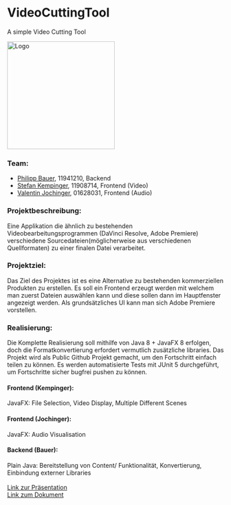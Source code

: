 # VideoCuttingTool

A simple Video Cutting Tool

<img src="https://i.imgur.com/AzaU1bo.png" width="250" title="Logo">

### Team:
* [Philipp Bauer](https://github.com/BauePhil), 11941210, Backend
* [Stefan Kempinger](https://github.com/CrazyChaoz), 11908714, Frontend (Video)
* [Valentin Jochinger](https://github.com/skiller-bat), 01628031, Frontend (Audio)

### Projektbeschreibung:
Eine Applikation die ähnlich zu bestehenden Videobearbeitungsprogrammen (DaVinci Resolve, Adobe Premiere) verschiedene Sourcedateien(möglicherweise aus verschiedenen Quellformaten) zu einer finalen Datei verarbeitet.

### Projektziel:
Das Ziel des Projektes ist es eine Alternative zu bestehenden kommerziellen Produkten zu erstellen. Es soll ein Frontend erzeugt werden mit welchem man zuerst Dateien auswählen kann und diese sollen dann im Hauptfenster angezeigt werden. Als grundsätzliches UI kann man sich Adobe Premiere vorstellen.

### Realisierung:
Die Komplette Realisierung soll mithilfe von Java 8 + JavaFX 8 erfolgen, doch die Formatkonvertierung erfordert vermutlich zusätzliche libraries. Das Projekt wird als Public Github Projekt  gemacht, um den Fortschritt einfach teilen zu können. Es werden automatisierte Tests mit JUnit 5 durchgeführt, um Fortschritte sicher bugfrei pushen zu können.

#### Frontend (Kempinger):
JavaFX: File Selection, Video Display, Multiple Different Scenes

#### Frontend (Jochinger):
JavaFX: Audio Visualisation

#### Backend (Bauer):
Plain Java: Bereitstellung von Content/ Funktionalität, Konvertierung, Einbindung externer Libraries
<br>
<br>
[Link zur Präsentation](https://docs.google.com/presentation/d/1jPUz3qf9rUpdtvgTDTzwFC3vzDXHXbDY5CD2Jn0httw)
<br>
[Link zum Dokument](https://docs.google.com/document/d/1TKOEGw1QCur8rUuCatM31_4fVPAkKvcZSJ5fFjBRuyI)
